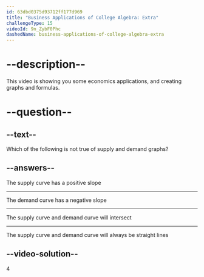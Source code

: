 ```yaml
---
id: 63dbd0375d93712ff177d969
title: "Business Applications of College Algebra: Extra"
challengeType: 15
videoId: 9n_ZybF0Phc
dashedName: business-applications-of-college-algebra-extra
---
```


# --description--

This video is showing you some economics applications, and creating graphs and formulas.

# --question--

## --text--

Which of the following is not true of supply and demand graphs?

## --answers--

The supply curve has a positive slope

---

The demand curve has a negative slope

---

The supply curve and demand curve will intersect

---

The supply curve and demand curve will always be straight lines

## --video-solution--

4
